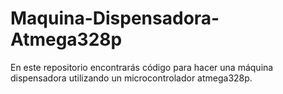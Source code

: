 # Maquina-Dispensadora-Atmega328p
En este repositorio encontrarás código para hacer una máquina dispensadora utilizando un microcontrolador atmega328p.
